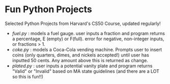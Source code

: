 # Fun Python Projects

Selected Python Projects from Harvard's CS50 Course, updated regularly!

* _fuel.py_ : models a fuel gauge. user inputs a fraction and program returns a percentage, E (empty) or F(full). error for negative, non-integer inputs, or fractions > 1.
* _coke.py_ : models a Coca-Cola vending machine. Prompts user to insert coins (only quarters, dimes, and nickels accepted!) until user has inputted 50 cents. Any amount above this is returned as change.
* _plated.py_ : user inputs a potential vanity plate and program returns "Valid" or "Invalid" based on MA state guidelines (and there are a LOT so this is fun!!)
